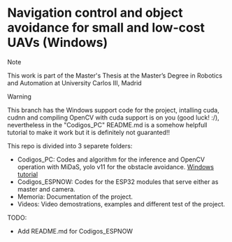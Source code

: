 # Navigation control and object avoidance for small and low-cost UAVs (Windows)

> [!NOTE]
> This work is part of the Master's Thesis at the Master’s Degree in Robotics and Automation at University Carlos III, Madrid

> [!WARNING]
> This branch has the Windows support code for the project, intalling cuda, cudnn and compiling OpenCV with cuda support is on you (good luck! :/), nevertheless in the "Codigos_PC" README.md is a somehow helpfull tutorial to make it work but it is definitely not guaranted!!   

This repo is divided into 3 separete folders:

* Codigos_PC: Codes and algorithm for the inference and OpenCV operation with MiDaS, yolo v11 for the obstacle avoidance. [Windows tutorial](/home/andrelorent/Programming/Vision2D_navigation/Codigos_PC/README.md)
* Codigos_ESPNOW: Codes for the ESP32 modules that serve either as master and camera.
* Memoria: Documentation of the project.
* Videos: Video demostrations, examples and different test of the project.

TODO:
* Add README.md for Codigos_ESPNOW

